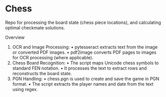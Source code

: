 # Chess

Repo for processing the board state (chess piece locations), and calculating optimal checkmate solutions.

Overview
1.	OCR and Image Processing:
	•	pytesseract extracts text from the image or converted PDF images.
	•	pdf2image converts PDF pages to images for OCR processing (where applicable).
2.	Chess Board Recognition:
	•	The script maps Unicode chess symbols to standard FEN notation.
	•	It processes the text to extract rows and reconstructs the board state.
3.	PGN Handling:
	•	chess.pgn is used to create and save the game in PGN format.
	•	The script extracts the player names and date from the text using regex.
